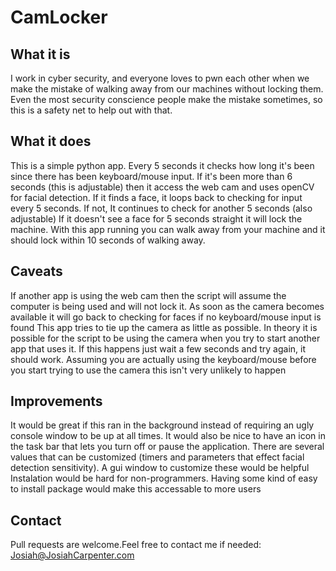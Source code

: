 # CamLocker

## What it is
I work in cyber security, and everyone loves to pwn each other when we make the mistake of walking away from our machines without locking them. 
Even the most security conscience people make the mistake sometimes, so this is a safety net to help out with that.

## What it does
This is a simple python app. Every 5 seconds it checks how long it's been since there has been keyboard/mouse input. If it's been more than 6 seconds (this is adjustable) then it access the web cam and uses openCV for facial detection. If it finds a face, it loops back to checking for input every 5 seconds. If not, It continues to check for another 5 seconds (also adjustable) If it doesn't see a face for 5 seconds straight it will  lock the machine.
With this app running you can walk away from your machine and it should lock within 10 seconds of walking away.

## Caveats
If another app is using the web cam then the script will assume the computer is being used and will not lock it. As soon as the camera becomes available it will go back to checking for faces if no keyboard/mouse input is found
This app tries to tie up the camera as little as possible. In theory it is possible for the script to be using the camera when you try to start another app that uses it. If this happens just wait a few seconds and try again, it should work. Assuming you are actually using the keyboard/mouse before you start trying to use the camera this isn't very unlikely to happen


## Improvements
It would be great if this ran in the background instead of requiring an ugly console window to be up at all times. 
It would also be nice to have an icon in the task bar that lets you turn off or pause the application.
There are several values that can be customized (timers and parameters that effect facial detection sensitivity). A gui window to customize these would be helpful
Instalation would be hard for non-programmers. Having some kind of easy to install package would make this accessable to more users

## Contact
Pull requests are welcome.Feel free to contact me if needed: Josiah@JosiahCarpenter.com


